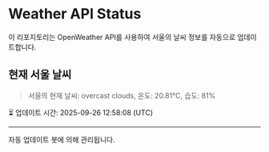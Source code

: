 
# Weather API Status

이 리포지토리는 OpenWeather API를 사용하여 서울의 날씨 정보를 자동으로 업데이트합니다.

## 현재 서울 날씨
> 서울의 현재 날씨: overcast clouds, 온도: 20.81°C, 습도: 81%

⏳ 업데이트 시간: 2025-09-26 12:58:08 (UTC)

---
자동 업데이트 봇에 의해 관리됩니다.
